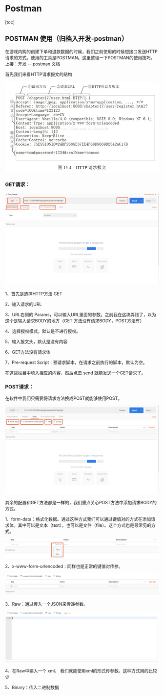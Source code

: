 # Postman

[toc]

## POSTMAN 使用（归档入开发-postman）

在游戏内购的创建下单和退款数据的时候，我们之前使用的时候想接口发送HTTP请求的方式。使用的工具是POSTMAN。这里整理一下POSTMAN的使用技巧。上接：开发 -- postman 文档

首先我们来看HTTP请求报文的结构

![image-20210203153854343](Postman.assets/image-20210203153854343.png)

### GET请求：

![image-20210203154108628](Postman.assets/image-20210203154108628.png)

1、首先是选择HTTP方法 GET

2、输入请求的URL

3、URL右侧的 Params，可以输入URL里面的参数。之前我在这块弄错了，以为这个是输入请求BODY的地方（GET 方法没有请求BODY，POST方法有）

4、选择授权模式，默认是不进行授权。

5、输入报文头，默认是没有内容

6、GET方法没有请求体

7、Pre-request Script：预请求脚本，在请求之前执行的脚本，默认为空。

在这些栏目中填入相应的内容，然后点击 send 就能发送一个GET请求了。

### POST请求：

在软件中我们只需要将请求方法换成POST就能够使用POST。

![image-20210203154155186](Postman.assets/image-20210203154155186.png)

其余的配置和GET方法都是一样的，我们重点关心POST方法中添加请求BODY的方式。

1、form-data：格式化数据。通过这种方式我们可以通过键值对的方式在添加请求体。其中可以是文本（text），也可以是文件（file）。这个方式也是最常见的方式。

![image-20210203154234771](Postman.assets/image-20210203154234771.png)

2、x-www-form-urlencoded：同样也是正常的键值对传参。

![image-20210203154247893](Postman.assets/image-20210203154247893.png)

3、Raw：通过传入一个JSON来传递参数。

![image-20210203154308582](Postman.assets/image-20210203154308582.png)

4、在Raw中输入一个 xml， 我们就能使用xml的形式传参数。这种方式用的比较少

5、Binary：传入二进制数据